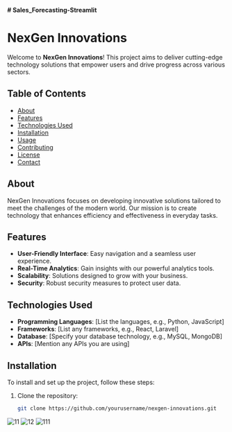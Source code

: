 **﻿# Sales_Forecasting-Streamlit**
 # NexGen Innovations

Welcome to **NexGen Innovations**! This project aims to deliver cutting-edge technology solutions that empower users and drive progress across various sectors.

## Table of Contents
- [About](#about)
- [Features](#features)
- [Technologies Used](#technologies-used)
- [Installation](#installation)
- [Usage](#usage)
- [Contributing](#contributing)
- [License](#license)
- [Contact](#contact)

## About

NexGen Innovations focuses on developing innovative solutions tailored to meet the challenges of the modern world. Our mission is to create technology that enhances efficiency and effectiveness in everyday tasks.

## Features

- **User-Friendly Interface**: Easy navigation and a seamless user experience.
- **Real-Time Analytics**: Gain insights with our powerful analytics tools.
- **Scalability**: Solutions designed to grow with your business.
- **Security**: Robust security measures to protect user data.

## Technologies Used

- **Programming Languages**: [List the languages, e.g., Python, JavaScript]
- **Frameworks**: [List any frameworks, e.g., React, Laravel]
- **Database**: [Specify your database technology, e.g., MySQL, MongoDB]
- **APIs**: [Mention any APIs you are using]

## Installation

To install and set up the project, follow these steps:

1. Clone the repository:
   ```bash
   git clone https://github.com/yourusername/nexgen-innovations.git

![11](https://github.com/user-attachments/assets/7c0bf9d8-e8e5-442f-880a-af6a7dd4276d)
![12](https://github.com/user-attachments/assets/6ed6e481-d5fc-4a9e-a841-7bc22d1db9fa)
![111](https://github.com/user-attachments/assets/6fa74d03-6ddd-4804-b594-0f09954752a3)

